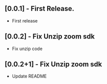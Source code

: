 ## [0.0.1] - First Release.

* First release

## [0.0.2] - Fix Unzip zoom sdk

* Fix unzip code

## [0.0.2+1] - Fix Unzip zoom sdk

* Update README